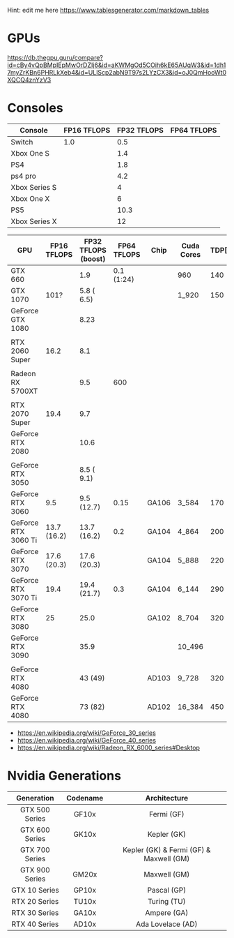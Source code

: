 Hint: edit me here https://www.tablesgenerator.com/markdown_tables

# GPUs

https://db.thegpu.guru/compare?id=cBy4vQpBMpIEpMwOrDZIj6&id=aKWMgOd5COih6kE65AUqW3&id=1dh17myZrKBn6PHRLkXeb4&id=ULlScp2abN9T97s2LYzCX3&id=oJ0QmHooWt0XQCQ4znYzV3

# Consoles 

| Console       | FP16 TFLOPS | FP32 TFLOPS | FP64 TFLOPS |
|---------------|-------------|-------------|-------------|
| Switch        | 1.0         | 0.5         |             |
| Xbox One S    |             | 1.4         |             |
| PS4           |             | 1.8         |             |
| ps4 pro       |             | 4.2         |             |
| Xbox Series S |             | 4           |             |
| Xbox One X    |             | 6           |             |
| PS5           |             | 10.3        |             |
| Xbox Series X |             | 12          |             |

| GPU                  | FP16 TFLOPS | FP32 TFLOPS <br>(boost) | FP64 TFLOPS | Chip   | Cuda Cores | TDP[W] | Power target | UVP[€] |
|----------------------|-------------|-------------------------|-------------|--------|------------|--------|--------------|--------|
| GTX 660              |             |  1.9                    | 0.1 (1:24)  |        |    960     | 140    | 115          |        |
| GTX 1070             | 101?        |  5.8 ( 6.5)             |             |        |  1_920     | 150    |              | 499    |
| GeForce GTX 1080     |             |  8.23                   |             |        |            |        |              |        |
|                      |             |                         |             |        |            |        |              |        |
| RTX 2060 Super       | 16.2        |  8.1                    |             |        |            |        |              |        |
|                      |             |                         |             |        |            |        |              |        |
| Radeon RX 5700XT     |             |  9.5                    | 600         |        |            |        |              |        |
|                      |             |                         |             |        |            |        |              |        |
| RTX 2070 Super       | 19.4        |  9.7                    |             |        |            |        |              |        |
| GeForce RTX 2080     |             | 10.6                    |             |        |            |        |              |        |
|                      |             |                         |             |        |            |        |              |        |
| GeForce RTX 3050     |             |  8.5 ( 9.1)             |             |        |            |        |              | 279    |
| GeForce RTX 3060     |  9.5        |  9.5 (12.7)             | 0.15        | GA106  |  3_584     | 170    |              |        |
| GeForce RTX 3060 Ti  | 13.7 (16.2) | 13.7 (16.2)             | 0.2         | GA104  |  4_864     | 200    |              |        |
| GeForce RTX 3070     | 17.6 (20.3) | 17.6 (20.3)             |             | GA104  |  5_888     | 220    |              |        |
| GeForce RTX 3070 Ti  | 19.4        | 19.4 (21.7)             | 0.3         | GA104  |  6_144     | 290    |              |        |
| GeForce RTX 3080     | 25          | 25.0                    |             | GA102  |  8_704     | 320    |              |        |
| GeForce RTX 3090     |             | 35.9                    |             |        |  10_496    |        |              |        |
|                      |             |                         |             |        |            |        |              |        |
| GeForce RTX 4080     |             | 43 (49)                 |             | AD103  | 9_728      | 320    |              |        |
| GeForce RTX 4080     |             | 73 (82)                 |             | AD102  | 16_384     | 450    |              |        |

- https://en.wikipedia.org/wiki/GeForce_30_series
- https://en.wikipedia.org/wiki/GeForce_40_series
- https://en.wikipedia.org/wiki/Radeon_RX_6000_series#Desktop

# Nvidia Generations

|    Generation   | Codename |               Architecture               |
|:---------------:|:--------:|:----------------------------------------:|
| GTX  500 Series |   GF10x  |                Fermi (GF)                |
| GTX  600 Series |   GK10x  |                Kepler (GK)               |
| GTX  700 Series |          | Kepler (GK) & Fermi (GF) & Maxwell (GM)  |
| GTX  900 Series |   GM20x  |               Maxwell (GM)               |
|  GTX 10 Series  |   GP10x  |                Pascal (GP)               |
|  RTX 20 Series  |   TU10x  |                Turing (TU)               |
|  RTX 30 Series  |   GA10x  |                Ampere (GA)               |
|  RTX 40 Series  |   AD10x  |             Ada Lovelace (AD)            |
